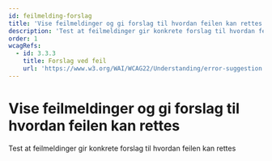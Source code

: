 ```yaml
---
id: feilmelding-forslag
title: 'Vise feilmeldinger og gi forslag til hvordan feilen kan rettes'
description: 'Test at feilmeldinger gir konkrete forslag til hvordan feilen kan rettes'
order: 1
wcagRefs:
  - id: 3.3.3
    title: Forslag ved feil
    url: 'https://www.w3.org/WAI/WCAG22/Understanding/error-suggestion'
---
```


# Vise feilmeldinger og gi forslag til hvordan feilen kan rettes

Test at feilmeldinger gir konkrete forslag til hvordan feilen kan rettes

